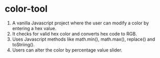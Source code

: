 # color-tool
1. A vanilla Javascript project where the user can modify a color by entering a hex value.
2. It checks for valid hex color and converts hex code to RGB.
3. Uses Javascript methods like math.min(), math.max(), replace() and toStriing().
4. Users can alter the color by percentage value slider.
